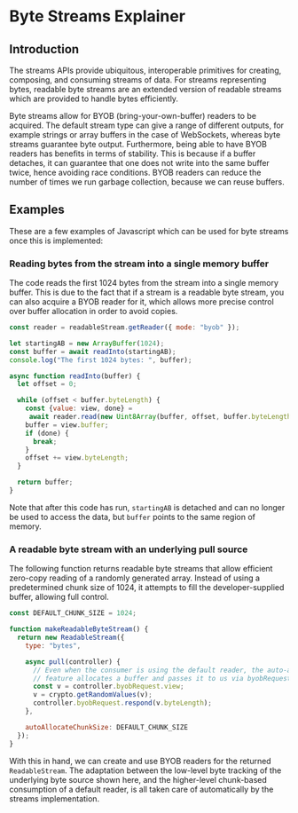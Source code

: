 # Byte Streams Explainer


## Introduction

The streams APIs provide ubiquitous, interoperable primitives for creating, composing, and consuming streams of data.
For streams representing bytes, readable byte streams are an extended version of readable streams which are provided to
handle bytes efficiently.

Byte streams allow for BYOB (bring-your-own-buffer) readers to be acquired. The default stream type can give a range of
different outputs, for example strings or array buffers in the case of WebSockets, whereas byte streams guarantee byte
output. Furthermore, being able to have BYOB readers has benefits in terms of stability. This is because if a buffer
detaches, it can guarantee that one does not write into the same buffer twice, hence avoiding race conditions. BYOB
readers can reduce the number of times we run garbage collection, because we can reuse buffers.


## Examples

These are a few examples of Javascript which can be used for byte streams once this is implemented:


### Reading bytes from the stream into a single memory buffer

The code reads the first 1024 bytes from the stream into a single memory buffer. This is due to the fact that if a
stream is a readable byte stream, you can also acquire a BYOB reader for it, which allows more precise control over
buffer allocation in order to avoid copies.


```javascript
const reader = readableStream.getReader({ mode: "byob" });

let startingAB = new ArrayBuffer(1024);
const buffer = await readInto(startingAB);
console.log("The first 1024 bytes: ", buffer);

async function readInto(buffer) {
  let offset = 0;

  while (offset < buffer.byteLength) {
    const {value: view, done} =
     await reader.read(new Uint8Array(buffer, offset, buffer.byteLength - offset));
    buffer = view.buffer;
    if (done) {
      break;
    }
    offset += view.byteLength;
  }

  return buffer;
}
```


Note that after this code has run, `startingAB` is detached and can no longer be used to access the data, but `buffer`
points to the same region of memory.


### A readable byte stream with an underlying pull source

The following function returns readable byte streams that allow efficient zero-copy reading of a randomly generated
array. Instead of using a predetermined chunk size of 1024, it attempts to fill the developer-supplied buffer,
allowing full control.


```javascript
const DEFAULT_CHUNK_SIZE = 1024;

function makeReadableByteStream() {
  return new ReadableStream({
    type: "bytes",

    async pull(controller) {
      // Even when the consumer is using the default reader, the auto-allocation
      // feature allocates a buffer and passes it to us via byobRequest.
      const v = controller.byobRequest.view;
      v = crypto.getRandomValues(v);
      controller.byobRequest.respond(v.byteLength);
    },

    autoAllocateChunkSize: DEFAULT_CHUNK_SIZE
  });
}
```


With this in hand, we can create and use BYOB readers for the returned `ReadableStream`. The adaptation between the
low-level byte tracking of the underlying byte source shown here, and the higher-level chunk-based consumption of
a default reader, is all taken care of automatically by the streams implementation.
